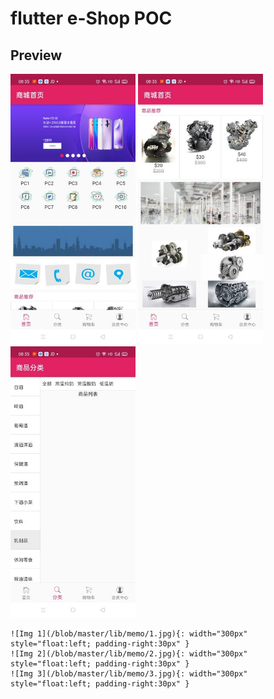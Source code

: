 # flutter e-Shop POC

## Preview

<p float="left">
	<img src="https://github.com/songlin81/flutter_shop/blob/master/lib/memo/1.jpg" alt="Img 1" width="200"/>
	<img src="https://github.com/songlin81/flutter_shop/blob/master/lib/memo/2.jpg" alt="Img 2" width="200"/>
	<img src="https://github.com/songlin81/flutter_shop/blob/master/lib/memo/3.jpg" alt="Img 3" width="200"/>
	
	![Img 1](/blob/master/lib/memo/1.jpg){: width="300px" style="float:left; padding-right:30px" }
	![Img 2](/blob/master/lib/memo/2.jpg){: width="300px" style="float:left; padding-right:30px" }
	![Img 3](/blob/master/lib/memo/3.jpg){: width="300px" style="float:left; padding-right:30px" }
</p>
